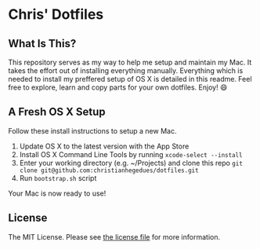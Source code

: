 # Chris' Dotfiles

## What Is This?

This repository serves as my way to help me setup and maintain my Mac. It takes the effort out of installing everything manually. Everything which is needed to install my preffered setup of OS X is detailed in this readme. Feel free to explore, learn and copy parts for your own dotfiles. Enjoy! :smile:

## A Fresh OS X Setup

Follow these install instructions to setup a new Mac.

1. Update OS X to the latest version with the App Store
2. Install OS X Command Line Tools by running `xcode-select --install`
3. Enter your working directory (e.g. ~/Projects) and clone this repo `git clone git@github.com:christianhegedues/dotfiles.git`
4. Run `bootstrap.sh` script

Your Mac is now ready to use!

## License

The MIT License. Please see [the license file](LICENSE.md) for more information.
